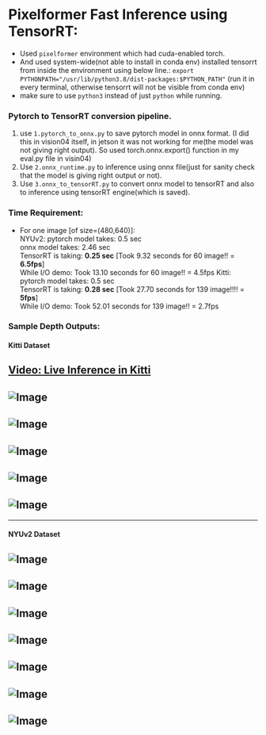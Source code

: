 
# Pixelformer Fast Inference using TensorRT:


- Used `pixelformer` environment which had cuda-enabled torch. 
- And used system-wide(not able to install in conda env) installed tensorrt from inside the environment using below line.: 
    `export PYTHONPATH="/usr/lib/python3.8/dist-packages:$PYTHON_PATH"` (run it in every terminal, otherwise tensorrt will not be visible from conda env)
- make sure to use `python3` instead of just `python` while running.

### Pytorch to TensorRT conversion pipeline.
1. use `1.pytorch_to_onnx.py` to save pytorch model in onnx format. (I did this in vision04 itself, in jetson it was not working for me(the model was not giving right output). So used torch.onnx.export() function in my eval.py file in visin04)
2. Use `2.onnx_runtime.py` to inference using onnx file(just for sanity check that the model is giving right output or not).
3. Use `3.onnx_to_tensorRT.py` to convert onnx model to tensorRT and also to inference using tensorRT engine(which is saved).


### Time Requirement:
- For one image [of size=(480,640)]:   
    NYUv2:
        pytorch model takes:    0.5 sec  
        onnx model takes:       2.46 sec  
        TensorRT is taking:     **0.25 sec** [Took 9.32 seconds for 60 image!! = **6.5fps**]  
        While I/O demo:         Took 13.10 seconds for 60 image!! = 4.5fps
    Kitti:
        pytorch model takes:    0.5 sec  
        TensorRT is taking:     **0.28 sec** [Took 27.70 seconds for 139 image!!!! = **5fps**]  
        While I/O demo:         Took 52.01 seconds for 139 image!! = 2.7fps

### Sample Depth Outputs:

#### Kitti Dataset

[Video: Live Inference in Kitti]()  
---
![Image](sample_output_images/kitti/000.png)
---
![Image](sample_output_images/kitti/001.png)
---
![Image](sample_output_images/kitti/010.png)
---
![Image](sample_output_images/kitti/020.png)
---
<!-- ![Image](sample_output_images/kitti/030.png)
--- -->
![Image](sample_output_images/kitti/040.png)
---

<!-- ![Image](sample_output_images/kitti/050.png)
![Image](sample_output_images/kitti/060.png)
![Image](sample_output_images/kitti/070.png)
![Image](sample_output_images/kitti/080.png)
![Image](sample_output_images/kitti/090.png)
![Image](sample_output_images/kitti/100.png)
![Image](sample_output_images/kitti/110.png)
![Image](sample_output_images/kitti/120.png)
![Image](sample_output_images/kitti/130.png) -->
---

#### NYUv2 Dataset
![Image](sample_output_images/nyu/000.png)
---
![Image](sample_output_images/nyu/001.png)
---
![Image](sample_output_images/nyu/002.png)
---
![Image](sample_output_images/nyu/003.png)
---
![Image](sample_output_images/nyu/004.png)
---
![Image](sample_output_images/nyu/005.png)
---
![Image](sample_output_images/nyu/006.png)
---
<!-- ![Image](sample_output_images/nyu/007.png)
![Image](sample_output_images/nyu/008.png)
![Image](sample_output_images/nyu/009.png)
![Image](sample_output_images/nyu/010.png)
![Image](sample_output_images/nyu/011.png)
![Image](sample_output_images/nyu/012.png)
![Image](sample_output_images/nyu/013.png)
![Image](sample_output_images/nyu/014.png) -->
